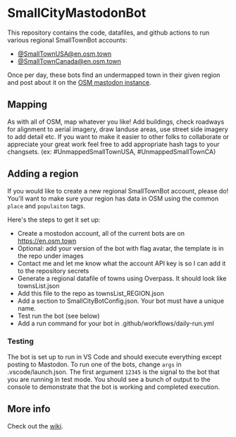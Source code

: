 
# SmallCityMastodonBot

This repository contains the code, datafiles, and github actions to run various regional SmallTownBot accounts:
*  [@SmallTownUSA@en.osm.town](https://en.osm.town/@SmallTownUSA) 
* [@SmallTownCanada@en.osm.town](https://en.osm.town/@SmallTownCanada) 

Once per day, these bots find an undermapped town in their given region and post about it on the [OSM mastodon instance](https://en.osm.town).  


## Mapping

As with all of OSM, map whatever you like! Add buildings, check roadways for alignment to aerial imagery, draw landuse areas, use street side imagery to add detail etc. If you want to make it easier to other folks to collaborate or appreciate your great work feel free to add appropriate hash tags to your changsets. (ex: #UnmappedSmallTownUSA, #UnmappedSmallTownCA)
  
## Adding a region
If you would like to create a new regional SmallTownBot account, please do! You'll want to make sure your region has data in OSM using the common `place` and `populaiton` tags.

Here's the steps to get it set up:
* Create a mostodon account, all of the current bots are on https://en.osm.town
* Optional: add your version of the bot with flag avatar, the template is in the repo under images
* Contact me and let me know what the account API key is so I can add it to the repository secrets
* Generate a regional datafile of towns using Overpass. It should look like townsList.json
* Add this file to the repo as townsList_REGION.json
* Add a section to SmallCityBotConfig.json. Your bot must have a unique name.
* Test run the bot (see below)
* Add a run command for your bot in .github/workflows/daily-run.yml

### Testing 
The bot is set up to run in VS Code and should execute everything except posting to Mastodon. To run one of the bots, change `args` in .vscode/launch.json. The first argument `12345` is the signal to the bot that you are running in test mode. You should see a bunch of output to the console to demonstrate that the bot is working and completed execution.


## More info
Check out the [wiki](https://github.com/watmildon/SmallCityMastodonBot/wiki).
